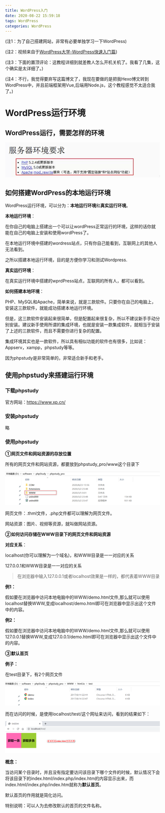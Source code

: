 ```yaml
---
title: WordPress入门
date: 2020-08-22 15:59:18
tags: WordPress
categories: WordPress
---
```


(注1：为了自己搭建网站，非常有必要单独学习一下WordPress)

(注2：视频来自于[WordPress大学-WordPress快速入门篇](<https://www.bilibili.com/video/BV1St411s7VL?from=search&seid=12466557073089506891>))

(注3：下面的置顶评论：这教程详细到就差教人怎么开机关机了。我看了几集，这个确实是太详细了。)

(注4：不行，我觉得要弃写这篇博文了，我现在要做的是把我Hexo博文转到WordPress中，并且前端框架用Vue,后端用Node.js，这个教程感觉不太适合我了。)

# WordPress运行环境

## WordPress运行，需要怎样的环境

![](WordPress入门/01.png)

## 如何搭建WordPress的本地运行环境

WordPress运行环境，可以分为：**本地运行环境**和**真实运行环境**。

**本地运行环境**：

在你自己的电脑上搭建出一个可以让wordPress正常运行的环境，这样的话你就能在自己的电脑上安装和使用wordPress了。

在本地运行环境中搭建的wordress站点，只有你自己能看到，互联网上的其他人无法看到。

之所以搭建本地运行环境，目的是方便你学习和测试Wordpress.

**真实运行环境**：

在真实运行环境中搭建的wprdPress站点，互联网的所有人，都可以看到。

**如何搭建本地环境**：

PHP、MySQL和Apache，简单来说，就是三款软件。只要你在自己的电脑上，安装这三款软件，就能成功搭建本地运行环境。

但是，这三款软件安装起来很简单，但是配置起来很复杂，所以不建议新手手动分别安装。建议新手使用所谓的集成环境，也就是安装一款集成软件，就相当于安装了上述的三款软件，而且不需要你进行复杂的配置。

集成环境其实也是一款软件，所以具有相似功能的软件也有很多，比如说：Appserv，xampp，phpstudy等等。

因为phpstudy是非常简单的，非常适合新手和老手。

## 使用phpstudy来搭建运行环境

### 下载phpstudy

官方网站：<https://www.xp.cn/>

### 安装phpstudy

略

### 使用phpstudy

**①网页文件和网站资源的存放位置**

所有的网页文件和网站资源，都要放到phpstudy_pro/www这个目录下

![](WordPress入门/02.png)

网页文件：.thml文件，.php文件都可以理解为网页文件。

网站资源：图片、视频等资源，就叫做网站资源。

**②如何访问存储在WWW目录下的网页文件和网站资源**

**对应关系**：

localhost(你可以理解为一个域名)，和WWW目录是一一对应的关系

127.0.0.1和WWW目录是一一对应的关系

> 在浏览器中输入127.0.0.1或者localhost效果是一样的，都代表着WWW目录

**例1：**

假如要在浏览器中访问本地电脑中的WWW/demo.html文件,那么就可以使用localhost替换WWW,变成localhost/demo.html即可在浏览器中显示出这个文件中的内容。

**例2：**

假如要在浏览器中访问本地电脑中的WWW/demo.html文件,那么就可以使用127.0.0.1替换WWW,变成127.0.0.1/demo.html即可在浏览器中显示出这个文件中的内容。

**③默认首页**

**例子：**

在test目录下，有2个网页文件

![](WordPress入门/03.png)

而在访问的时候，是使用localhost/test/这个网址来访问，看到的结果如下：

![](WordPress入门/04.png)

**概念：**

当访问某个目录时，并且没有指定要访问该目录下哪个文件的时候，默认情况下会将该目录下的index.html/index.php/index.htm的内容显示出来，而index.html/index.php/index.htm就称为**默认首页**。

默认首页的作用就是简化访问。

特别说明：可以人为去修改默认的首页的文件名称。